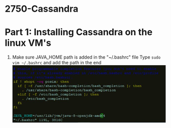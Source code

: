 # 2750-Cassandra

# Part 1: Installing Cassandra on the linux VM's

1. Make sure JAVA_HOME path is added in the "~/.bashrc" file
  Type `sudo vim ~/.bashrc` and add the path in the end
  ![alt text](https://github.com/nishchalnigam/2750-Cassandra/blob/master/Gallery/Bashrc%20file.JPG) 
